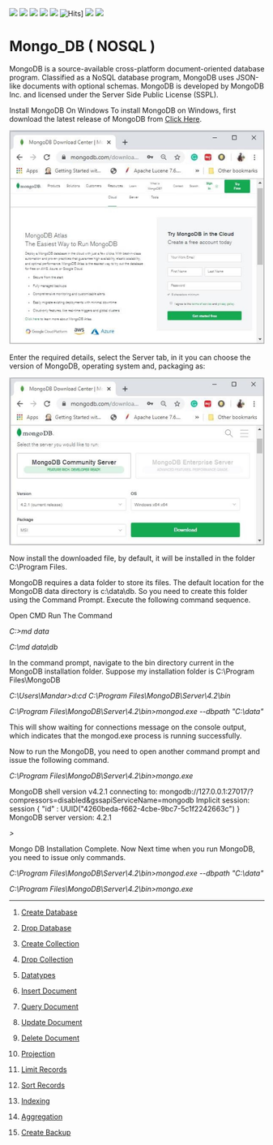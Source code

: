![](https://img.shields.io/github/followers/mandarmakhi?label=Follow%40mandarmakhi&style=social)
![](https://img.shields.io/github/forks/mandarmakhiMongo_DBe?label=Fork&style=social)
![](https://img.shields.io/github/stars/mandarmakhi/Mongo_DB?style=social)
![](https://img.shields.io/github/watchers/mandarmakhi/Mongo_DB?style=social)
![](https://img.shields.io/github/issues/mandarmakhi/Mongo_DB)
![Hits](https://hits.seeyoufarm.com/api/count/incr/badge.svg?url=https://mandarmakhi.github.io/Mongo_DB/)]
![](https://img.shields.io/github/repo-size/mandarmakhi/DataScience-R-code)
![](https://img.shields.io/github/languages/code-size/mandarmakhi/Mongo_DB)


# Mongo_DB ( NOSQL )

MongoDB is a source-available cross-platform document-oriented database program. Classified as a NoSQL database program, MongoDB uses JSON-like documents with optional schemas. 
MongoDB is developed by MongoDB Inc. and licensed under the Server Side Public License (SSPL).

Install MongoDB On Windows
To install MongoDB on Windows, first download the latest release of MongoDB from
[Click Here](https://www.mongodb.com/download-center).

![alt text](https://github.com/mandarmakhi/Mongo_DB/blob/master/Storage/Images/mongodb_cloud.jpg)

Enter the required details, select the Server tab, in it you can choose the version of MongoDB, operating system and, packaging as:

![alt text](https://github.com/mandarmakhi/Mongo_DB/blob/master/Storage/Images/mongodb_community.jpg)

Now install the downloaded file, by default, it will be installed in the folder C:\Program Files\.

MongoDB requires a data folder to store its files. The default location for the MongoDB data directory is c:\data\db. 
So you need to create this folder using the Command Prompt. Execute the following command sequence.

Open CMD Run The Command 

*C:\>md data*



*C:\md data\db*

In the command prompt, navigate to the bin directory current in the MongoDB installation folder. Suppose my installation folder is C:\Program Files\MongoDB

*C:\Users\Mandar>d:cd C:\Program Files\MongoDB\Server\4.2\bin*

*C:\Program Files\MongoDB\Server\4.2\bin>mongod.exe --dbpath "C:\data"*


This will show waiting for connections message on the console output, which indicates that the mongod.exe process is running successfully.

Now to run the MongoDB, you need to open another command prompt and issue the following command.

*C:\Program Files\MongoDB\Server\4.2\bin>mongo.exe*

MongoDB shell version v4.2.1
connecting to: mongodb://127.0.0.1:27017/?compressors=disabled&gssapiServiceName=mongodb
Implicit session: session { "id" : UUID("4260beda-f662-4cbe-9bc7-5c1f2242663c") }
MongoDB server version: 4.2.1

*>*

Mongo DB Installation Complete. Now  Next time when you run MongoDB, you need to issue only commands.

*C:\Program Files\MongoDB\Server\4.2\bin>mongod.exe --dbpath "C:\data"*

*C:\Program Files\MongoDB\Server\4.2\bin>mongo.exe*


***

1. [Create Database](https://github.com/mandarmakhi/Mongo_DB/blob/master/1.%20%20Create%20Database.ipynb)

2. [Drop Database](https://github.com/mandarmakhi/Mongo_DB/blob/master/2.%20%20Drop%20Database.ipynb)

3. [Create Collection](https://github.com/mandarmakhi/Mongo_DB/blob/master/3.%20%20Create%20Collection.ipynb)

4. [Drop Collection](https://github.com/mandarmakhi/Mongo_DB/blob/master/4.%20%20Drop%20Collection.ipynb)

5. [Datatypes](https://github.com/mandarmakhi/Mongo_DB/blob/master/5.%20%20Datatypes.ipynb)

6. [Insert Document](https://github.com/mandarmakhi/Mongo_DB/blob/master/6.%20Insert%20Document.ipynb)

7. [Query Document](https://github.com/mandarmakhi/Mongo_DB/blob/master/7.%20Query%20Document.ipynb)

8. [Update Document](https://github.com/mandarmakhi/Mongo_DB/blob/master/8.%20Update%20Document.ipynb)

9. [Delete Document](https://github.com/mandarmakhi/Mongo_DB/blob/master/9.%20Delete%20Document.ipynb)

10. [Projection](https://github.com/mandarmakhi/Mongo_DB/blob/master/10.%20Projection.ipynb)

11. [Limit Records](https://github.com/mandarmakhi/Mongo_DB/blob/master/11.%20Limit%20Records.ipynb)

12. [Sort Records](https://github.com/mandarmakhi/Mongo_DB/blob/master/12.%20Sort%20Records.ipynb)

13. [Indexing](https://github.com/mandarmakhi/Mongo_DB/blob/master/MongoDB%20Tutorial/13.%20Indexing.ipynb)

14. [Aggregation](https://github.com/mandarmakhi/Mongo_DB/blob/master/MongoDB%20Tutorial/14.%20%20Aggregation.ipynb)

15. [Create Backup](https://github.com/mandarmakhi/Mongo_DB/blob/master/MongoDB%20Tutorial/15.%20Create%20Backup.ipynb)
